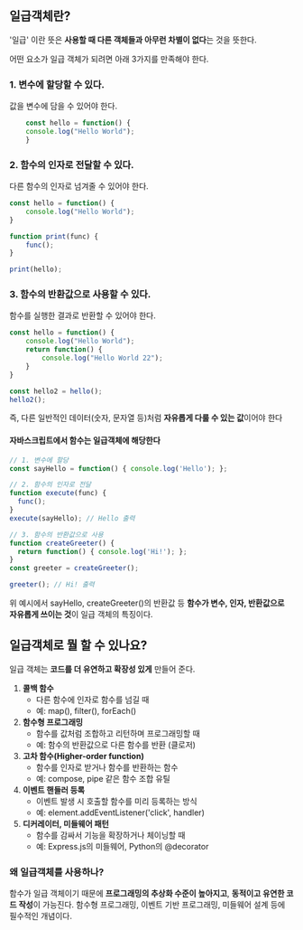 ## 일급객체란?
'일급' 이란 뜻은 **사용할 때 다른 객체들과 아무런 차별이 없다**는 것을 뜻한다.

어떤 요소가 일급 객체가 되려면 아래 3가지를 만족해야 한다.
### 1. **변수에 할당할 수 있다.**
값을 변수에 담을 수 있어야 한다.
	 
```javascript
	const hello = function() {
	console.log("Hello World");
	}
```

### 2. **함수의 인자로 전달할 수 있다.**
다른 함수의 인자로 넘겨줄 수 있어야 한다.
	
```javascript
const hello = function() {
	console.log("Hello World");
}

function print(func) {
	func();
}

print(hello);
```
### 3. **함수의 반환값으로 사용할 수 있다.**
함수를 실행한 결과로 반환할 수 있어야 한다.
	
```javascript
const hello = function() {
	console.log("Hello World");
    return function() {
    	console.log("Hello World 22");
    }
}

const hello2 = hello();
hello2();
```
즉, 다른 일반적인 데이터(숫자, 문자열 등)처럼 **자유롭게 다룰 수 있는 값**이어야 한다

#### **자바스크립트에서 함수는 일급객체에 해당한다**

```javascript
// 1. 변수에 할당
const sayHello = function() { console.log('Hello'); };

// 2. 함수의 인자로 전달
function execute(func) {
  func();
}
execute(sayHello); // Hello 출력

// 3. 함수의 반환값으로 사용
function createGreeter() {
  return function() { console.log('Hi!'); };
}
const greeter = createGreeter();

greeter(); // Hi! 출력
```
위 예시에서 sayHello, createGreeter()의 반환값 등 **함수가 변수, 인자, 반환값으로 자유롭게 쓰이는 것**이 일급 객체의 특징이다.

## 일급객체로 뭘 할 수 있나요? 
일급 객체는 **코드를 더 유연하고 확장성 있게** 만들어 준다. 
1. **콜백 함수**
    - 다른 함수에 인자로 함수를 넘길 때
    - 예: map(), filter(), forEach()
2. **함수형 프로그래밍**
    - 함수를 값처럼 조합하고 리턴하며 프로그래밍할 때
    - 예: 함수의 반환값으로 다른 함수를 반환 (클로저)
3. **고차 함수(Higher-order function)**
    - 함수를 인자로 받거나 함수를 반환하는 함수
    - 예: compose, pipe 같은 함수 조합 유틸
4. **이벤트 핸들러 등록**
    - 이벤트 발생 시 호출할 함수를 미리 등록하는 방식
    - 예: element.addEventListener('click', handler)
5. **디커레이터, 미들웨어 패턴**
    - 함수를 감싸서 기능을 확장하거나 체이닝할 때
    - 예: Express.js의 미들웨어, Python의 @decorator
    
### 왜 일급객체를 사용하나? 

함수가 일급 객체이기 때문에 **프로그래밍의 추상화 수준이 높아지고**, **동적이고 유연한 코드 작성**이 가능진다. 함수형 프로그래밍, 이벤트 기반 프로그래밍, 미들웨어 설계 등에 필수적인 개념이다.